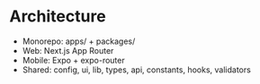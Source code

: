 # Architecture

- Monorepo: apps/ + packages/
- Web: Next.js App Router
- Mobile: Expo + expo-router
- Shared: config, ui, lib, types, api, constants, hooks, validators
